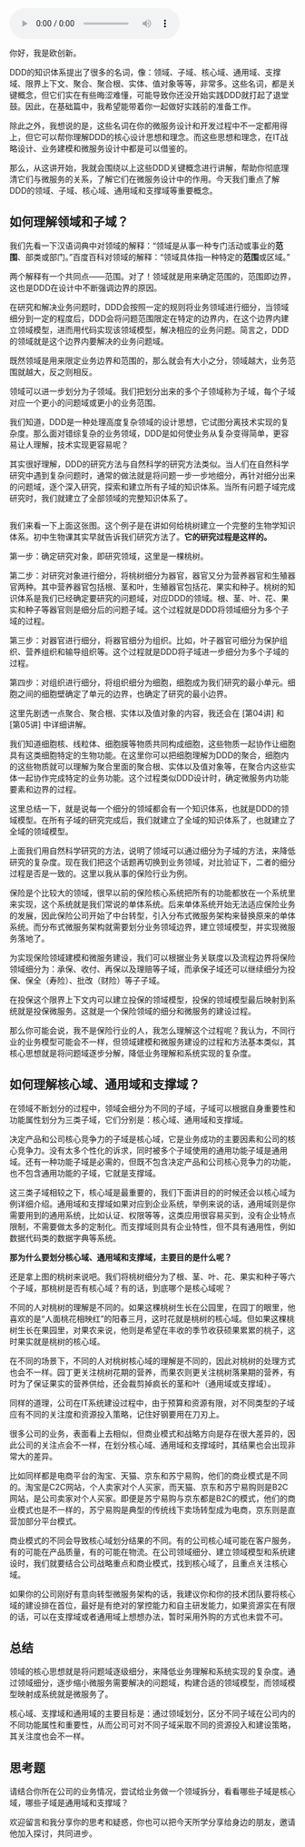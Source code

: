 <audio title="02 _ 领域、子域、核心域、通用域和支撑域：傻傻分不清？" src="https://static001.geekbang.org/resource/audio/4c/1a/4c67484764fb15be0c50387fd4ac7d1a.mp3" controls="controls"></audio> 
<p>你好，我是欧创新。</p><p>DDD的知识体系提出了很多的名词，像：领域、子域、核心域、通用域、支撑域、限界上下文、聚合、聚合根、实体、值对象等等，非常多。这些名词，都是关键概念，但它们实在有些晦涩难懂，可能导致你还没开始实践DDD就打起了退堂鼓。因此，在基础篇中，我希望能带着你一起做好实践前的准备工作。</p><p>除此之外，我想说的是，这些名词在你的微服务设计和开发过程中不一定都用得上，但它可以帮你理解DDD的核心设计思想和理念。而这些思想和理念，在IT战略设计、业务建模和微服务设计中都是可以借鉴的。</p><p>那么，从这讲开始，我就会围绕以上这些DDD关键概念进行讲解，帮助你彻底理清它们与微服务的关系，了解它们在微服务设计中的作用。今天我们重点了解DDD的领域、子域、核心域、通用域和支撑域等重要概念。</p><h2>如何理解领域和子域？</h2><p>我们先看一下汉语词典中对领域的解释：“领域是从事一种专门活动或事业的<strong>范围</strong>、部类或部门。”百度百科对领域的解释：“领域具体指一种特定的<strong>范围</strong>或区域。”</p><p><span class="orange">两个解释有一个共同点——范围。</span>对了！领域就是用来确定范围的，范围即边界，这也是DDD在设计中不断强调边界的原因。</p><p>在研究和解决业务问题时，DDD会按照一定的规则将业务领域进行细分，当领域细分到一定的程度后，DDD会将问题范围限定在特定的边界内，在这个边界内建立领域模型，进而用代码实现该领域模型，解决相应的业务问题。简言之，<span class="orange">DDD的领域就是这个边界内要解决的业务问题域。</span></p><!-- [[[read_end]]] --><p>既然领域是用来限定业务边界和范围的，那么就会有大小之分，领域越大，业务范围就越大，反之则相反。</p><p>领域可以进一步划分为子领域。<span class="orange">我们把划分出来的多个子领域称为子域，每个子域对应一个更小的问题域或更小的业务范围。</span></p><p>我们知道，DDD是一种处理高度复杂领域的设计思想，它试图分离技术实现的复杂度。那么面对错综复杂的业务领域，DDD是如何使业务从复杂变得简单，更容易让人理解，技术实现更容易呢？</p><p>其实很好理解，DDD的研究方法与自然科学的研究方法类似。当人们在自然科学研究中遇到复杂问题时，通常的做法就是将问题一步一步地细分，再针对细分出来的问题域，逐个深入研究，探索和建立所有子域的知识体系。当所有问题子域完成研究时，我们就建立了全部领域的完整知识体系了。</p><p><img src="https://static001.geekbang.org/resource/image/c9/c3/c99d4ef4fe28f483938e4fa03afb98c3.jpg" alt=""></p><p>我们来看一下上面这张图。这个例子是在讲如何给桃树建立一个完整的生物学知识体系。初中生物课其实早就告诉我们研究方法了。<strong>它的研究过程是这样的。</strong></p><p>第一步：确定研究对象，即研究领域，这里是一棵桃树。</p><p>第二步：对研究对象进行细分，将桃树细分为器官，器官又分为营养器官和生殖器官两种。其中营养器官包括根、茎和叶，生殖器官包括花、果实和种子。桃树的知识体系是我们已经确定要研究的问题域，对应DDD的领域。根、茎、叶、花、果实和种子等器官则是细分后的问题子域。这个过程就是DDD将领域细分为多个子域的过程。</p><p>第三步：对器官进行细分，将器官细分为组织。比如，叶子器官可细分为保护组织、营养组织和输导组织等。这个过程就是DDD将子域进一步细分为多个子域的过程。</p><p>第四步：对组织进行细分，将组织细分为细胞，细胞成为我们研究的最小单元。细胞之间的细胞壁确定了单元的边界，也确定了研究的最小边界。</p><p>这里先剧透一点聚合、聚合根、实体以及值对象的内容，我还会在 [第04讲] 和 [第05讲] 中详细讲解。</p><p>我们知道细胞核、线粒体、细胞膜等物质共同构成细胞，这些物质一起协作让细胞具有这类细胞特定的生物功能。在这里你可以把细胞理解为DDD的聚合，细胞内的这些物质就可以理解为聚合里面的聚合根、实体以及值对象等，在聚合内这些实体一起协作完成特定的业务功能。这个过程类似DDD设计时，确定微服务内功能要素和边界的过程。</p><p>这里总结一下，就是说每一个细分的领域都会有一个知识体系，也就是DDD的领域模型。在所有子域的研究完成后，我们就建立了全域的知识体系了，也就建立了全域的领域模型。</p><p>上面我们用自然科学研究的方法，说明了领域可以通过细分为子域的方法，来降低研究的复杂度。现在我们把这个话题再切换到业务领域，对比验证下，二者的细分过程是否是一致的。这里以我从事的保险行业为例。</p><p>保险是个比较大的领域，很早以前的保险核心系统把所有的功能都放在一个系统里来实现，这个系统就是我们常说的单体系统。后来单体系统开始无法适应保险业务的发展，因此保险公司开始了中台转型，引入分布式微服务架构来替换原来的单体系统。而分布式微服务架构就需要划分业务领域边界，建立领域模型，并实现微服务落地了。</p><p>为实现保险领域建模和微服务建设，我们可以根据业务关联度以及流程边界将保险领域细分为：承保、收付、再保以及理赔等子域，而承保子域还可以继续细分为投保、保全（寿险）、批改（财险）等子子域。</p><p>在投保这个限界上下文内可以建立投保的领域模型，投保的领域模型最后映射到系统就是投保微服务。这就是一个保险领域的细分和微服务的建设过程。</p><p>那么你可能会说，我不是保险行业的人，我怎么理解这个过程呢？我认为，不同行业的业务模型可能会不一样，但<span class="orange">领域建模和微服务建设的过程和方法基本类似，其核心思想就是将问题域逐步分解，降低业务理解和系统实现的复杂度。</span></p><h2>如何理解核心域、通用域和支撑域？</h2><p>在领域不断划分的过程中，领域会细分为不同的子域，子域可以根据自身重要性和功能属性划分为三类子域，它们分别是：核心域、通用域和支撑域。</p><p>决定产品和公司核心竞争力的子域是核心域，它是业务成功的主要因素和公司的核心竞争力。没有太多个性化的诉求，同时被多个子域使用的通用功能子域是通用域。还有一种功能子域是必需的，但既不包含决定产品和公司核心竞争力的功能，也不包含通用功能的子域，它就是支撑域。</p><p>这三类子域相较之下，核心域是最重要的，我们下面讲目的的时候还会以核心域为例详细介绍。通用域和支撑域如果对应到企业系统，举例来说的话，通用域则是你需要用到的通用系统，比如认证、权限等等，这类应用很容易买到，没有企业特点限制，不需要做太多的定制化。而支撑域则具有企业特性，但不具有通用性，例如数据代码类的数据字典等系统。</p><p><strong>那为什么要划分核心域、通用域和支撑域，主要目的是什么呢？</strong></p><p>还是拿上图的桃树来说吧。我们将桃树细分为了根、茎、叶、花、果实和种子等六个子域，那桃树是否有核心域？有的话，到底哪个是核心域呢？</p><p>不同的人对桃树的理解是不同的。如果这棵桃树生长在公园里，在园丁的眼里，他喜欢的是“人面桃花相映红”的阳春三月，这时花就是桃树的核心域。但如果这棵桃树生长在果园里，对果农来说，他则是希望在丰收的季节收获硕果累累的桃子，这时果实就是桃树的核心域。</p><p>在不同的场景下，不同的人对桃树核心域的理解是不同的，因此对桃树的处理方式也会不一样。园丁更关注桃树花期的营养，而果农则更关注桃树落果期的营养，有时为了保证果实的营养供给，还会裁剪掉疯长的茎和叶（通用域或支撑域）。</p><p>同样的道理，公司在IT系统建设过程中，由于预算和资源有限，对不同类型的子域应有不同的关注度和资源投入策略，记住好钢要用在刀刃上。</p><p>很多公司的业务，表面看上去相似，但商业模式和战略方向是存在很大差异的，因此公司的关注点会不一样，在划分核心域、通用域和支撑域时，其结果也会出现非常大的差异。</p><p>比如同样都是电商平台的淘宝、天猫、京东和苏宁易购，他们的商业模式是不同的。淘宝是C2C网站，个人卖家对个人买家，而天猫、京东和苏宁易购则是B2C网站，是公司卖家对个人买家。即便是苏宁易购与京东都是B2C的模式，他们的商业模式也是不一样的，苏宁易购是典型的传统线下卖场转型成为电商，京东则是直营加部分平台模式。</p><p>商业模式的不同会导致核心域划分结果的不同。有的公司核心域可能在客户服务，有的可能在产品质量，有的可能在物流。在公司领域细分、建立领域模型和系统建设时，我们就要结合公司战略重点和商业模式，找到核心域了，且重点关注核心域。</p><p>如果你的公司刚好有意向转型微服务架构的话，我建议你和你的技术团队要将核心域的建设排在首位，最好是有绝对的掌控能力和自主研发能力，如果资源实在有限的话，可以在支撑域或者通用域上想想办法，暂时采用外购的方式也未尝不可。</p><h2>总结</h2><p>领域的核心思想就是将问题域逐级细分，来降低业务理解和系统实现的复杂度。通过领域细分，逐步缩小微服务需要解决的问题域，构建合适的领域模型，而领域模型映射成系统就是微服务了。</p><p>核心域、支撑域和通用域的主要目标是：通过领域划分，区分不同子域在公司内的不同功能属性和重要性，从而公司可对不同子域采取不同的资源投入和建设策略，其关注度也会不一样。</p><h2>思考题</h2><p>请结合你所在公司的业务情况，尝试给业务做一个领域拆分，看看哪些子域是核心域，哪些子域是通用域和支撑域？</p><p>欢迎留言和我分享你的思考和疑惑，你也可以把今天所学分享给身边的朋友，邀请他加入探讨，共同进步。</p><p></p>